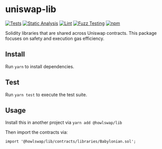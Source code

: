 # uniswap-lib

[![Tests](https://github.com/HowlProtocol/howlswap-lib/workflows/Tests/badge.svg)](https://github.com/HowlProtocol/howlswap-lib/actions?query=workflow%3ATests)
[![Static Analysis](https://github.com/HowlProtocol/howlswap-lib/workflows/Static%20Analysis/badge.svg)](https://github.com/HowlProtocol/howlswap-lib/actions?query=workflow%3A%22Static+Analysis%22)
[![Lint](https://github.com/HowlProtocol/howlswap-lib/workflows/Lint/badge.svg)](https://github.com/HowlProtocol/howlswap-lib/actions?query=workflow%3ALint)
[![Fuzz Testing](https://github.com/HowlProtocol/howlswap-lib/workflows/Fuzz%20Testing/badge.svg)](https://github.com/HowlProtocol/howlswap-lib/actions?query=workflow%3A%22Fuzz+Testing%22)
[![npm](https://img.shields.io/npm/v/@howlswap/lib)](https://unpkg.com/@howlswap/lib@latest/)

Solidity libraries that are shared across Uniswap contracts. This package focuses on safety and execution gas efficiency.

## Install

Run `yarn` to install dependencies.

## Test

Run `yarn test` to execute the test suite.

## Usage

Install this in another project via `yarn add @howlswap/lib`

Then import the contracts via:

```solidity
import '@howlswap/lib/contracts/libraries/Babylonian.sol';

```
